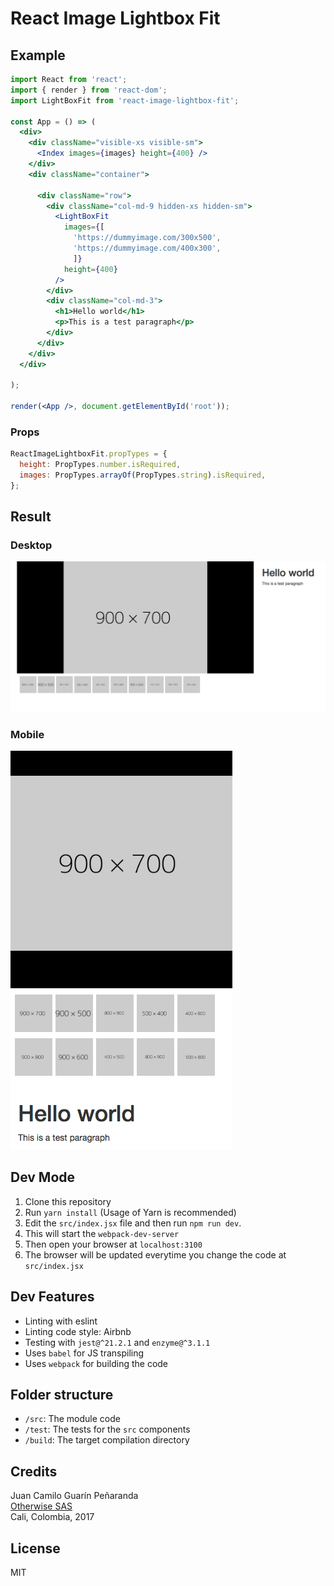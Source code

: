 # React Image Lightbox Fit

## Example

```jsx
import React from 'react';
import { render } from 'react-dom';
import LightBoxFit from 'react-image-lightbox-fit';

const App = () => (
  <div>
    <div className="visible-xs visible-sm">
      <Index images={images} height={400} />
    </div>
    <div className="container">

      <div className="row">
        <div className="col-md-9 hidden-xs hidden-sm">
          <LightBoxFit 
            images={[
              'https://dummyimage.com/300x500',
              'https://dummyimage.com/400x300',
              ]} 
            height={400} 
          />
        </div>
        <div className="col-md-3">
          <h1>Hello world</h1>
          <p>This is a test paragraph</p>
        </div>
      </div>
    </div>
  </div>

);

render(<App />, document.getElementById('root'));
```

### Props
```js
ReactImageLightboxFit.propTypes = {
  height: PropTypes.number.isRequired,
  images: PropTypes.arrayOf(PropTypes.string).isRequired,
};
```

## Result 
### Desktop
![Desktop View](repo/desktop.png)

### Mobile
![Mobile View](repo/mobile.png)


## Dev Mode
1. Clone this repository
1. Run `yarn install` (Usage of Yarn is recommended)
1. Edit the `src/index.jsx` file and then run `npm run dev`.  
1. This will start the `webpack-dev-server` 
1. Then open your browser at `localhost:3100`
1. The browser will be updated everytime you change the code at `src/index.jsx`

## Dev Features
* Linting with eslint
* Linting code style: Airbnb
* Testing with `jest@^21.2.1` and `enzyme@^3.1.1`
* Uses `babel` for JS transpiling
* Uses `webpack` for building the code

## Folder structure
* `/src`: The module code
* `/test`: The tests for the `src` components
* `/build`: The target compilation directory

## Credits
Juan Camilo Guarín Peñaranda  
[Otherwise SAS](https://github.com/owsas)  
Cali, Colombia, 2017

## License
MIT
